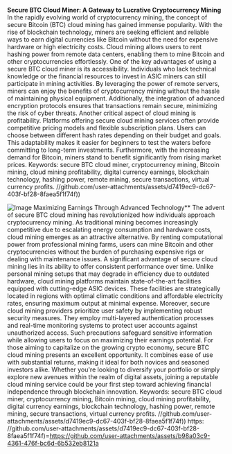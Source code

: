 **Secure BTC Cloud Miner: A Gateway to Lucrative Cryptocurrency Mining**
In the rapidly evolving world of cryptocurrency mining, the concept of secure Bitcoin (BTC) cloud mining has gained immense popularity. With the rise of blockchain technology, miners are seeking efficient and reliable ways to earn digital currencies like Bitcoin without the need for expensive hardware or high electricity costs. Cloud mining allows users to rent hashing power from remote data centers, enabling them to mine Bitcoin and other cryptocurrencies effortlessly.
One of the key advantages of using a secure BTC cloud miner is its accessibility. Individuals who lack technical knowledge or the financial resources to invest in ASIC miners can still participate in mining activities. By leveraging the power of remote servers, miners can enjoy the benefits of cryptocurrency mining without the hassle of maintaining physical equipment. Additionally, the integration of advanced encryption protocols ensures that transactions remain secure, minimizing the risk of cyber threats.
Another critical aspect of cloud mining is profitability. Platforms offering secure cloud mining services often provide competitive pricing models and flexible subscription plans. Users can choose between different hash rates depending on their budget and goals. This adaptability makes it easier for beginners to test the waters before committing to long-term investments. Furthermore, with the increasing demand for Bitcoin, miners stand to benefit significantly from rising market prices.
Keywords: secure BTC cloud miner, cryptocurrency mining, Bitcoin mining, cloud mining profitability, digital currency earnings, blockchain technology, hashing power, remote mining, secure transactions, virtual currency profits.
 //github.com/user-attachments/assets/d7419ec9-dc67-403f-bf28-8faea5f1f74f))

![Image](https://github.com/user-attachments/assets/d7419ec9-dc67-403f-bf28-8faea5f1f74f)
 Maximizing Earnings Through Advanced Technology**
The advent of secure BTC cloud mining has revolutionized how individuals approach cryptocurrency mining. As traditional mining becomes increasingly competitive due to escalating energy consumption and hardware costs, cloud mining emerges as an attractive alternative. By renting computational power from professional mining farms, users can mine Bitcoin and other cryptocurrencies without the burden of purchasing expensive rigs or dealing with maintenance issues.
A significant advantage of secure cloud mining lies in its ability to offer consistent performance over time. Unlike personal mining setups that may degrade in efficiency due to outdated hardware, cloud mining platforms maintain state-of-the-art facilities equipped with cutting-edge ASIC devices. These facilities are strategically located in regions with optimal climatic conditions and affordable electricity rates, ensuring maximum output at minimal expense.
Moreover, secure cloud mining providers prioritize user safety by implementing robust security measures. They employ multi-layered authentication processes and real-time monitoring systems to protect user accounts against unauthorized access. Such precautions safeguard sensitive information while allowing users to focus on maximizing their earnings potential.
For those aiming to capitalize on the growing crypto economy, secure BTC cloud mining presents an excellent opportunity. It combines ease of use with substantial returns, making it ideal for both novices and seasoned investors alike. Whether you're looking to diversify your portfolio or simply explore new avenues within the realm of digital assets, joining a reputable cloud mining service could be your first step toward achieving financial independence through blockchain innovation.
Keywords: secure BTC cloud miner, cryptocurrency mining, Bitcoin mining, cloud mining profitability, digital currency earnings, blockchain technology, hashing power, remote mining, secure transactions, virtual currency profits.
 //github.com/user-attachments/assets/d7419ec9-dc67-403f-bf28-8faea5f1f74f))
https: //github.com/user-attachments/assets/d7419ec9-dc67-403f-bf28-8faea5f1f74f)=https://github.com/user-attachments/assets/b98a03c9-4361-476f-bc6d-6b532eb8121a
